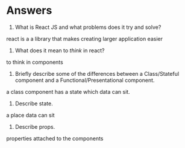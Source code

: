# Answers

1.  What is React JS and what problems does it try and solve?

react is a a library that makes creating larger application easier

1.  What does it mean to _think_ in react?

to think in components

1.  Briefly describe some of the differences between a Class/Stateful component and a Functional/Presentational component.

a class component has a state which data can sit.

1.  Describe state.  

a place data can sit

1.  Describe props.

properties attached to the components
